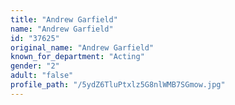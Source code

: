 ```yaml
---
title: "Andrew Garfield"
name: "Andrew Garfield"
id: "37625"
original_name: "Andrew Garfield"
known_for_department: "Acting"
gender: "2"
adult: "false"
profile_path: "/5ydZ6TluPtxlz5G8nlWMB7SGmow.jpg"
---
```

